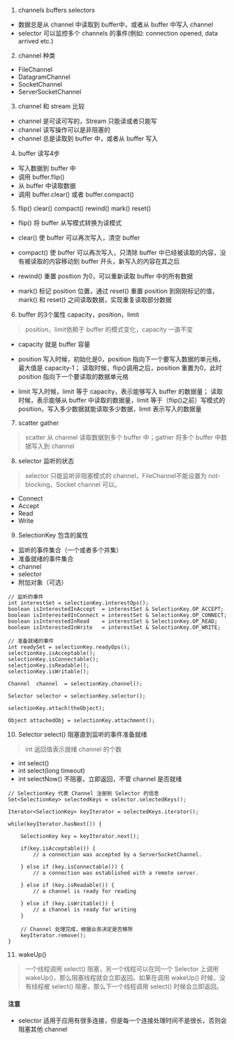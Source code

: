 1. channels buffers selectors
- 数据总是从 channel 中读取到 buffer中，或者从 buffer 中写入 channel
- selector 可以监控多个 channels 的事件(例如: connection opened, data arrived etc.) 

2. channel 种类
- FileChannel
- DatagramChannel
- SocketChannel
- ServerSocketChannel

3. channel 和 stream 比较
- channel 是可读可写的，Stream 只能读或者只能写
- channel 读写操作可以是非阻塞的
- channel 总是读取到 buffer 中，或者从 buffer 写入


4. buffer 读写4步
- 写入数据到 buffer 中
- 调用 buffer.flip()
- 从 buffer 中读取数据
- 调用 buffer.clear() 或者 buffer.compact()

5. flip() clear() compact() rewind()  mark() reset()
- flip() 将 buffer 从写模式转换为读模式

- clear() 使 buffer 可以再次写入，清空 buffer

- compact() 使 buffer 可以再次写入，只清除 buffer 中已经被读取的内容，没有被读取的内容移动到 buffer 开头，新写入的内容在其之后

- rewind() 重置 position 为0，可以重新读取 buffer 中的所有数据

- mark() 标记 position 位置，通过 reset() 重置 position 到刚刚标记的值，mark() 和 reset() 之间读取数据，实现重复读取部分数据

6. buffer 的3个属性 capacity，position，limit
> position，limit依赖于 buffer 的模式变化，capacity 一直不变
- capacity 就是 buffer 容量

- position 写入时候，初始化是0，position 指向下一个要写入数据的单元格，最大值是 capacity-1；
读取时候，flip()调用之后，position 重置为0，此时 position 指向下一个要读取的数据单元格

- limit 写入时候，limit 等于 capacity，表示能够写入 buffer 的数据量；
读取时候，表示能够从 buffer 中读取的数据量，limit 等于（flip()之前）写模式的 position，写入多少数据就能读取多少数据，limit 表示写入的数据量


7. scatter gather 
> scatter 从 channel 读取数据到多个 buffer 中；gather 将多个 buffer 中数据写入到 channel

8. selector 监听的状态
> selector 只能监听非阻塞模式的 channel，FileChannel不能设置为 not-blocking，Socket channel 可以。
- Connect
- Accept
- Read
- Write

9. SelectionKey 包含的属性
- 监听的事件集合（一个或者多个并集）
- 准备就绪的事件集合
- channel
- selector 
- 附加对象（可选）

```
// 监听的事件
int interestSet = selectionKey.interestOps();
boolean isInterestedInAccept  = interestSet & SelectionKey.OP_ACCEPT;
boolean isInterestedInConnect = interestSet & SelectionKey.OP_CONNECT;
boolean isInterestedInRead    = interestSet & SelectionKey.OP_READ;
boolean isInterestedInWrite   = interestSet & SelectionKey.OP_WRITE; 

// 准备就绪的事件
int readySet = selectionKey.readyOps();
selectionKey.isAcceptable();
selectionKey.isConnectable();
selectionKey.isReadable();
selectionKey.isWritable();

Channel  channel  = selectionKey.channel();

Selector selector = selectionKey.selector(); 

selectionKey.attach(theObject);

Object attachedObj = selectionKey.attachment();
```

10. Selector select() 阻塞直到监听的事件准备就绪
> int 返回值表示就绪 channel 的个数
- int select()
- int select(long timeout)
- int selectNow()  不阻塞，立即返回，不管 channel 是否就绪

```
// SelectionKey 代表 Channel 注册到 Selector 的信息
Set<SelectionKey> selectedKeys = selector.selectedKeys();

Iterator<SelectionKey> keyIterator = selectedKeys.iterator();

while(keyIterator.hasNext()) {
    
    SelectionKey key = keyIterator.next();

    if(key.isAcceptable()) {
        // a connection was accepted by a ServerSocketChannel.

    } else if (key.isConnectable()) {
        // a connection was established with a remote server.

    } else if (key.isReadable()) {
        // a channel is ready for reading

    } else if (key.isWritable()) {
        // a channel is ready for writing
    }

    // Channel 处理完成，根据业务决定是否移除
    keyIterator.remove();
}
```

11. wakeUp()
> 一个线程调用 select() 阻塞，另一个线程可以在同一个 Selector 上调用 wakeUp()，那么阻塞线程就会立即返回。如果在调用 wakeUp() 时候，没有线程被 select() 阻塞，那么下一个线程调用 select() 时候会立即返回。


#### 注意
- selector 适用于应用有很多连接，但是每一个连接处理时间不是很长，否则会阻塞其他 channel 